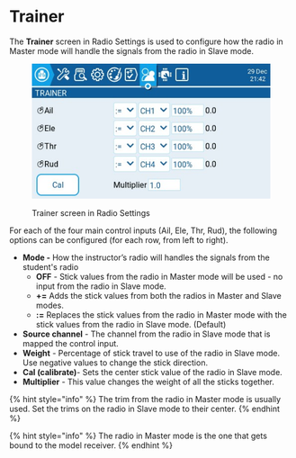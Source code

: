 # Trainer

The **Trainer** screen in Radio Settings is used to configure how the radio in Master mode will handle the signals from the radio in Slave mode.

<figure><img src="../../../.gitbook/assets/trainer2.jpg" alt=""><figcaption><p>Trainer screen in Radio Settings</p></figcaption></figure>

For each of the four main control inputs (Ail, Ele, Thr, Rud), the following options can be configured (for each row, from left to right).

* **Mode -** How the instructor’s radio will handles the signals from the student's radio&#x20;
  * **OFF** - Stick values from the radio in Master mode will be used - no input from the radio in Slave mode.
  * **+=** Adds the stick values from both the radios in Master and Slave modes.
  * **:=** Replaces the stick values from the radio in Master mode with the stick values from the radio in Slave mode. (Default)
* **Source channel** - The channel from the radio in Slave mode that is mapped the control input.
* **Weight** - Percentage of stick travel to use of the radio in Slave mode. Use negative values to change the stick direction.
* **Cal (calibrate)**- Sets the center stick value of the radio in Slave mode.
* **Multiplier** - This value changes the weight of all the sticks together.&#x20;

{% hint style="info" %}
The trim from the radio in Master mode is usually used. Set the trims on the radio in Slave mode to their center.
{% endhint %}

{% hint style="info" %}
The radio in Master mode is the one that gets bound to the model receiver.
{% endhint %}

